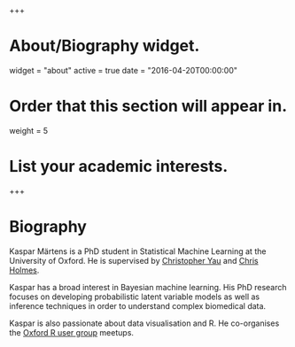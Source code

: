 +++
# About/Biography widget.
widget = "about"
active = true
date = "2016-04-20T00:00:00"

# Order that this section will appear in.
weight = 5

# List your academic interests.
 
+++

# Biography

Kaspar Märtens is a PhD student in Statistical Machine Learning at the University of Oxford. He is supervised by [Christopher Yau](http://cwcyau.github.io/) and [Chris Holmes](http://www.stats.ox.ac.uk/~cholmes/). 

Kaspar has a broad interest in Bayesian machine learning. His PhD research focuses on developing probabilistic latent variable models as well as inference techniques in order to understand complex biomedical data. 

Kaspar is also passionate about data visualisation and R. He co-organises the [Oxford R user group](https://www.meetup.com/Oxford-R-User-Group/?_cookie-check=YjefwQo7hibpOazc) meetups. 

